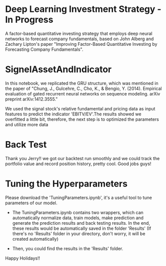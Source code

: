 # Deep Learning Investment Strategy - In Progress

A factor-based quantitative investing strategy that employs deep neural networks to forecast company fundamentals, based on John Alberg and Zachary Lipton's paper "Improving Factor-Based Quantitative Investing by Forecasting Company Fundamentals".


# SignelAssetAndIndicator

In this notebook, we replicated the GRU structure, which was mentioned in the paper of "Chung, J., Gulcehre, C., Cho, K., & Bengio, Y. (2014). Empirical evaluation of gated recurrent neural networks on sequence modeling. arXiv preprint arXiv:1412.3555."

We used the signal stock's relative fundamental and pricing data as input features to predict the indicator 'EBITV/EV'.The results showed we overfitted a little bit, therefore, the next step is to optimized the parameters and utilize more data

# Back Test
Thank you Jerry!! we got our backtest run smoothly and we could track the portfolio value and record position history, pretty cool. Good jobs guys!


# Tuning the Hyperparameters

Please download the 'TuningParameters.ipynb', it's a useful tool to tune parameters of our model. 

* The TuningParameters.ipynb contains two wrappers, which can automatically normalize data, train models, make prediction and generate the prediction results and back testing results. In the end, these results would be automatically saved in the folder 'Results' (If there's no 'Results' folder in your directory, don't worry, it will be created automatically)

* Then, you could find the results in the 'Results' folder.

Happy Holidays!!
